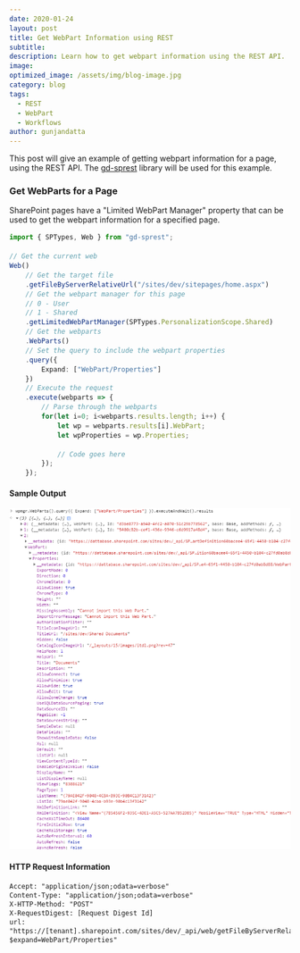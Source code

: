 ```yaml
---
date: 2020-01-24
layout: post
title: Get WebPart Information using REST
subtitle:
description: Learn how to get webpart information using the REST API.
image:
optimized_image: /assets/img/blog-image.jpg
category: blog
tags:
  - REST
  - WebPart
  - Workflows
author: gunjandatta
---
```


This post will give an example of getting webpart information for a page, using the REST API. The [gd-sprest](https://github.com/gunjandatta/sprest) library will be used for this example.

### Get WebParts for a Page

SharePoint pages have a "Limited WebPart Manager" property that can be used to get the webpart information for a specified page.

```ts
import { SPTypes, Web } from "gd-sprest";

// Get the current web
Web()
    // Get the target file
    .getFileByServerRelativeUrl("/sites/dev/sitepages/home.aspx")
    // Get the webpart manager for this page
    // 0 - User
    // 1 - Shared
    .getLimitedWebPartManager(SPTypes.PersonalizationScope.Shared)
    // Get the webparts
    .WebParts()
    // Set the query to include the webpart properties
    .query({
        Expand: ["WebPart/Properties"]
    })
    // Execute the request
    .execute(webparts => {
        // Parse through the webparts
        for(let i=0; i<webparts.results.length; i++) {
            let wp = webparts.results[i].WebPart;
            let wpProperties = wp.Properties;

            // Code goes here
        });
    });
```

#### Sample Output

![2010 Workflow Information](/assets/posts/get-wp-info/sample_output.png)

#### HTTP Request Information

```
Accept: "application/json;odata=verbose"
Content-Type: "application/json;odata=verbose"
X-HTTP-Method: "POST"
X-RequestDigest: [Request Digest Id]
url: "https://[tenant].sharepoint.com/sites/dev/_api/web/getFileByServerRelativeUrl('/sites/dev/sitepages/home.aspx')/getLimitedWebPartManager(scope=1)/WebParts?$expand=WebPart/Properties"
```